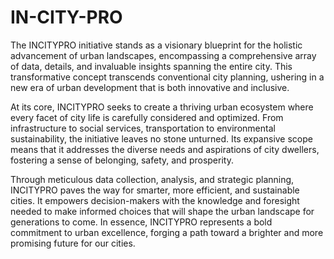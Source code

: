 # IN-CITY-PRO
The INCITYPRO initiative stands as a visionary blueprint for the holistic advancement of urban landscapes, encompassing a comprehensive array of data, details, and invaluable insights spanning the entire city. This transformative concept transcends conventional city planning, ushering in a new era of urban development that is both innovative and inclusive.

At its core, INCITYPRO seeks to create a thriving urban ecosystem where every facet of city life is carefully considered and optimized. From infrastructure to social services, transportation to environmental sustainability, the initiative leaves no stone unturned. Its expansive scope means that it addresses the diverse needs and aspirations of city dwellers, fostering a sense of belonging, safety, and prosperity.

Through meticulous data collection, analysis, and strategic planning, INCITYPRO paves the way for smarter, more efficient, and sustainable cities. It empowers decision-makers with the knowledge and foresight needed to make informed choices that will shape the urban landscape for generations to come. In essence, INCITYPRO represents a bold commitment to urban excellence, forging a path toward a brighter and more promising future for our cities.

